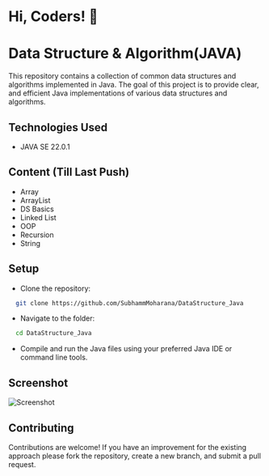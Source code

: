 
# Hi, Coders! 👋


# Data Structure & Algorithm(JAVA)

This repository contains a collection of common data structures and algorithms implemented in Java. The goal of this project is to provide clear, and efficient Java implementations of various data structures and algorithms.



## Technologies Used

- JAVA SE 22.0.1



## Content (Till Last Push)
- Array
- ArrayList
- DS Basics
- Linked List 
- OOP 
- Recursion
- String


## Setup
 - Clone the repository:

```bash
  git clone https://github.com/SubhammMoharana/DataStructure_Java
```
 - Navigate to the folder:

```bash
  cd DataStructure_Java
```
- Compile and run the Java files using your preferred Java IDE or command line tools.

## Screenshot

![Screenshot](https://drive.google.com/file/d/17Wt-Kiy701DknSdAUwNC0yEII5RWQoGQ/view?usp=sharing)


## Contributing

Contributions are welcome! If you have an improvement for the existing approach please fork the repository, create a new branch, and submit a pull request.

